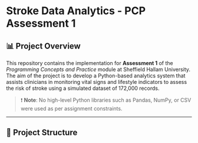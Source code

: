 # Stroke Data Analytics - PCP Assessment 1

## 📊 Project Overview

This repository contains the implementation for **Assessment 1** of the *Programming Concepts and Practice* module at Sheffield Hallam University. The aim of the project is to develop a Python-based analytics system that assists clinicians in monitoring vital signs and lifestyle indicators to assess the risk of stroke using a simulated dataset of 172,000 records.

> ❗ **Note**: No high-level Python libraries such as Pandas, NumPy, or CSV were used as per assignment constraints.

---

## 📁 Project Structure

